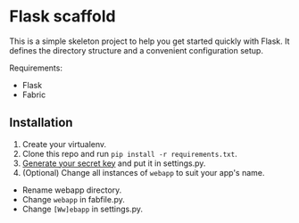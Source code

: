 Flask scaffold
==============

This is a simple skeleton project to help you get started quickly with Flask.
It defines the directory structure and a convenient configuration setup.

Requirements:

* Flask
* Fabric

Installation
------------

1. Create your virtualenv.
2. Clone this repo and run `pip install -r requirements.txt`.
3. [Generate your secret key](http://flask.pocoo.org/docs/quickstart/) and put it in
   settings.py.
4. (Optional) Change all instances of `webapp` to suit your app's name.
  * Rename webapp directory.
  * Change `webapp` in fabfile.py.
  * Change `[Ww]ebapp` in settings.py.
